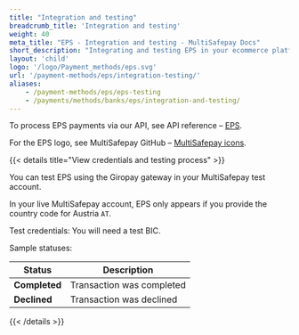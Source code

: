 ```yaml
---
title: "Integration and testing"
breadcrumb_title: 'Integration and testing'
weight: 40
meta_title: "EPS - Integration and testing - MultiSafepay Docs"
short_description: "Integrating and testing EPS in your ecommerce platform"
layout: 'child'
logo: '/logo/Payment_methods/eps.svg'
url: '/payment-methods/eps/integration-testing/'
aliases:
    - /payment-methods/eps/eps-testing
    - /payments/methods/banks/eps/integration-and-testing/
---
```


To process EPS payments via our API, see API reference – [EPS](/api/#eps).

For the EPS logo, see MultiSafepay GitHub – [MultiSafepay icons](https://github.com/MultiSafepay/MultiSafepay-icons).

{{< details title="View credentials and testing process" >}}

You can test EPS using the Giropay gateway in your MultiSafepay test account. 

In your live MultiSafepay account, EPS only appears if you provide the country code for Austria `AT`.

Test credentials: You will need a test BIC.

Sample statuses:

| Status    | Description              |
| --------- | ------------------------ |
| **Completed** | Transaction was completed |
| **Declined**  | Transaction was declined |

{{< /details >}}